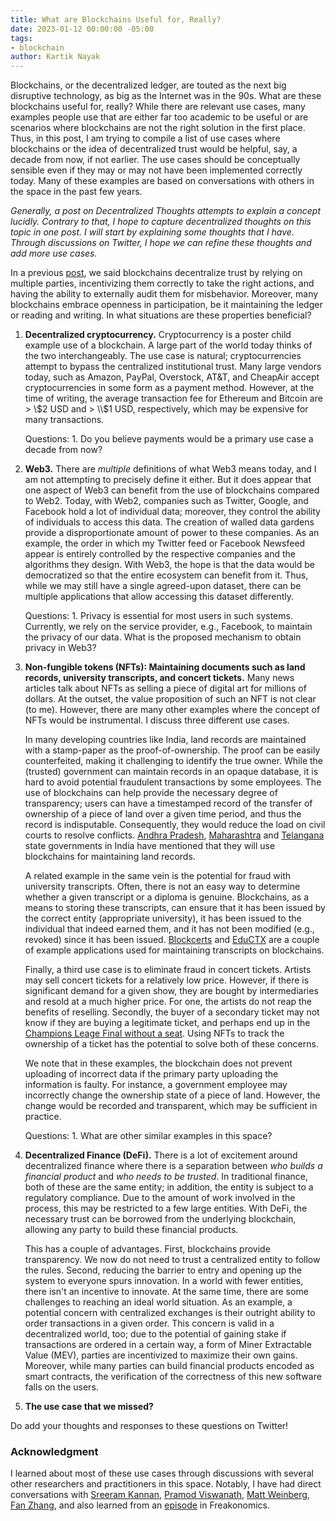 ```yaml
---
title: What are Blockchains Useful for, Really?
date: 2023-01-12 00:00:00 -05:00
tags:
- blockchain
author: Kartik Nayak
---
```


Blockchains, or the decentralized ledger, are touted as the next big disruptive technology, as big as the Internet was in the 90s. What are these blockchains useful for, really? While there are relevant use cases, many examples people use that are either far too academic to be useful or are scenarios where blockchains are not the right solution in the first place. Thus, in this post, I am trying to compile a list of use cases where blockchains or the idea of decentralized trust would be helpful, say, a decade from now, if not earlier. The use cases should be conceptually sensible even if they may or may not have been implemented correctly today. Many of these examples are based on conversations with others in the space in the past few years.

*Generally, a post on Decentralized Thoughts attempts to explain a concept lucidly. Contrary to that, I hope to capture decentralized thoughts on this topic in one post. I will start by explaining some thoughts that I have. Through discussions on Twitter, I hope we can refine these thoughts and add more use cases.*

In a previous [post](https://decentralizedthoughts.github.io/2022-09-05-what-is-a-blockchain/), we said blockchains decentralize trust by relying on multiple parties, incentivizing them correctly to take the right actions, and having the ability to externally audit them for misbehavior. Moreover, many blockchains embrace openness in participation, be it maintaining the ledger or reading and writing. In what situations are these properties beneficial?

1. **Decentralized cryptocurrency.** Cryptocurrency is a poster child example use of a blockchain. A large part of the world today thinks of the two interchangeably. The use case is natural; cryptocurrencies attempt to bypass the centralized institutional trust. Many large vendors today, such as Amazon, PayPal, Overstock, AT&T, and CheapAir accept cryptocurrencies in some form as a payment method. However, at the time of writing, the average transaction fee for Ethereum and Bitcoin are > \\$2 USD and > \\$1 USD, respectively, which may be expensive for many transactions.

    Questions: 1. Do you believe payments would be a primary use case a decade from now?

2. **Web3.** There are *multiple* definitions of what Web3 means today, and I am not attempting to precisely define it either. But it does appear that one aspect of Web3 can benefit from the use of blockchains compared to Web2. Today, with Web2, companies such as Twitter, Google, and Facebook hold a lot of individual data; moreover, they control the ability of individuals to access this data. The creation of walled data gardens provide a disproportionate amount of power to these companies. As an example, the order in which my Twitter feed or Facebook Newsfeed appear is entirely controlled by the respective companies and the algorithms they design. With Web3, the hope is that the data would be democratized so that the entire ecosystem can benefit from it. Thus, while we may still have a single agreed-upon dataset, there can be multiple applications that allow accessing this dataset differently.

    Questions: 1. Privacy is essential for most users in such systems. Currently, we rely on the service provider, e.g., Facebook, to maintain the privacy of our data. What is the proposed mechanism to obtain privacy in Web3?
    
3. **Non-fungible tokens (NFTs): Maintaining documents such as land records, university transcripts, and concert tickets.** Many news articles talk about NFTs as selling a piece of digital art for millions of dollars. At the outset, the value proposition of such an NFT is not clear (to me). However, there are many other examples where the concept of NFTs would be instrumental. I discuss three different use cases.

    In many developing countries like India, land records are maintained with a stamp-paper as the proof-of-ownership. The proof can be easily counterfeited, making it challenging to identify the true owner. While the (trusted) government can maintain records in an opaque database, it is hard to avoid potential fraudulent transactions by some employees. The use of blockchains can help provide the necessary degree of transparency; users can have a timestamped record of the transfer of ownership of a piece of land over a given time period, and thus the record is indisputable. Consequently, they would reduce the load on civil courts to resolve conflicts. [Andhra Pradesh](https://www.cnbc.com/2017/10/10/this-indian-state-wants-to-use-blockchain-to-fight-land-ownership-fraud.html), [Maharashtra](https://economictimes.indiatimes.com/industry/services/property-/-cstruction/maharashtra-govt-starts-property-e-registrations-to-also-introduce-blockchain/articleshow/94034462.cms) and [Telangana](https://www.livemint.com/Politics/4IOMVhyOuK6k0LwSVGikZL/Telangana-govt-to-use-blockchain-tech-for-securing-land-reco.html) state governments in India have mentioned that they will use blockchains for maintaining land records.
    
    A related example in the same vein is the potential for fraud with university transcripts. Often, there is not an easy way to determine whether a given transcript or a diploma is genuine. Blockchains, as a means to storing these transcripts, can ensure that it has been issued by the correct entity (appropriate university), it has been issued to the individual that indeed earned them, and it has not been modified (e.g., revoked) since it has been issued. [Blockcerts](https://www.blockcerts.org/guide/) and [EduCTX](https://eductx.org/) are a couple of example applications used for maintaining transcripts on blockchains.
    
    Finally, a third use case is to eliminate fraud in concert tickets. Artists may sell concert tickets for a relatively low price. However, if there is significant demand for a given show, they are bought by intermediaries and resold at a much higher price. For one, the artists do not reap the benefits of reselling. Secondly, the buyer of a secondary ticket may not know if they are buying a legitimate ticket, and perhaps end up in the [Champions Leage Final without a seat](https://www.nytimes.com/2022/06/01/sports/soccer/champions-league-final-tickets.html). Using NFTs to track the ownership of a ticket has the potential to solve both of these concerns.
    
    We note that in these examples, the blockchain does not prevent uploading of incorrect data if the primary party uploading the information is faulty. For instance, a government employee may incorrectly change the ownership state of a piece of land. However, the change would be recorded and transparent, which may be sufficient in practice.
    
    Questions: 1. What are other similar examples in this space?

4. **Decentralized Finance (DeFi).** There is a lot of excitement around decentralized finance where there is a separation between *who builds a financial product* and *who needs to be trusted*. In traditional finance, both of these are the same entity; in addition, the entity is subject to a regulatory compliance. Due to the amount of work involved in the process, this may be restricted to a few large entities. With DeFi, the necessary trust can be borrowed from the underlying blockchain, allowing any party to build these financial products. 
 
    This has a couple of advantages. First, blockchains provide transparency. We now do not need to trust a centralized entity to follow the rules. Second, reducing the barrier to entry and opening up the system to everyone spurs innovation. In a world with fewer entities, there isn't an incentive to innovate. At the same time, there are some challenges to reaching an ideal world situation. As an example, a potential concern with centralized exchanges is their outright ability to order transactions in a given order. This concern is valid in a decentralized world, too; due to the potential of gaining stake if transactions are ordered in a certain way, a form of Miner Extractable Value (MEV), parties are incentivized to maximize their own gains. Moreover, while many parties can build financial products encoded as smart contracts, the verification of the correctness of this new software falls on the users.

5. **The use case that we missed?**

Do add your thoughts and responses to these questions on Twitter!

### Acknowledgment

I learned about most of these use cases through discussions with several other researchers and practitioners in this space. Notably, I have had direct conversations with [Sreeram Kannan](https://people.ece.uw.edu/kannan_sreeram/), [Pramod Viswanath](https://web3.princeton.edu/), [Matt Weinberg](https://www.cs.princeton.edu/~smattw/), [Fan Zhang](https://www.fanzhang.me/), and also learned from an [episode](https://freakonomics.com/podcast/are-n-f-t-s-all-scams/) in Freakonomics.
